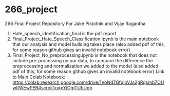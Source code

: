 # 266_project
266 Final Project Repository For Jake Pistotnik and Vijay Ragantha
1) Hate_speech_identification_final is the pdf report
2) Final_Project_Hate_Speech_Classification.ipynb is the main notebook that our analysis and model building takes place (also added pdf of this, for some reason github gives an invalid notebook error)
3) Final_Project_No_preprocessing.ipynb is the notebook that does not include pre-processing on our data, to compare the difference the preprocessing and normalization we added to the model (also added pdf of this, for some reason github gives an invalid notebook error)
Link to Main Colab Notebook: https://colab.research.google.com/drive/1VoNd7GfqIoVJs2gRqsmb7OUwlfWEwPEB#scrollTo=xYjOgiTUbUdp
